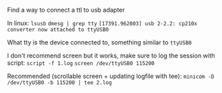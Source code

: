 

Find a way to connect a ttl to usb adapter

In linux:
`lsusb`
`dmesg | grep tty`
	`[17391.962803] usb 2-2.2: cp210x converter now attached to ttyUSB0`

What tty is the device connected to, something similar to `ttyUSB0`

I don't recommend screen but it works, make sure to log the session with script:
`script -f 1.log`
`screen /dev/ttyUSB0 115200`

Recommended (scrollable screen + updating logfile with tee):
`minicom -D /dev/ttyUSB0 -b 115200 | tee 2.log`



